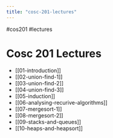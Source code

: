 ```yaml
---
title: "cosc-201-lectures"
---
```

#cos201 #lectures

# Cosc 201 Lectures

- [[01-introduction]]
- [[02-union-find-1]]
- [[03-union-find-2]]
- [[04-union-find-3]]
- [[05-induction]]
- [[06-analysing-recurive-algorithms]]
- [[07-mergesort-1]]
- [[08-mergesort-2]]
- [[09-stacks-and-queues]]
- [[10-heaps-and-heapsort]]